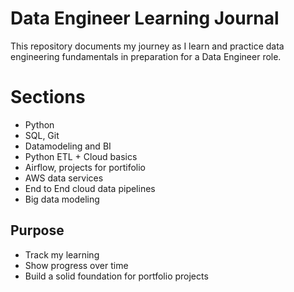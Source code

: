 # Data Engineer Learning Journal

This repository documents my journey as I learn and practice data engineering fundamentals in preparation for a Data Engineer role.

# Sections
- Python
- SQL, Git
- Datamodeling and BI
- Python ETL + Cloud basics
- Airflow, projects for portifolio
- AWS data services
- End to End cloud data pipelines
- Big data modeling


## Purpose
- Track my learning
- Show progress over time
- Build a solid foundation for portfolio projects
